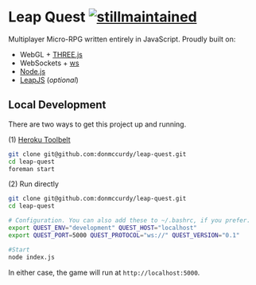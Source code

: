 Leap Quest [![stillmaintained](http://stillmaintained.com/donmccurdy/leap-quest.png)](http://stillmaintained.com/donmccurdy/leap-quest)
==========

Multiplayer Micro-RPG written entirely in JavaScript. Proudly built on:

* WebGL + [THREE.js](http://threejs.org/)
* WebSockets + [ws](http://einaros.github.io/ws/)
* [Node.js](http://nodejs.org/)
* [LeapJS](http://js.leapmotion.com/) (*optional*)

## Local Development

There are two ways to get this project up and running.

(1) [Heroku Toolbelt](https://toolbelt.heroku.com/)

```bash
git clone git@github.com:donmccurdy/leap-quest.git
cd leap-quest
foreman start
```
(2) Run directly

```bash
git clone git@github.com:donmccurdy/leap-quest.git
cd leap-quest

# Configuration. You can also add these to ~/.bashrc, if you prefer.
export QUEST_ENV="development" QUEST_HOST="localhost"
export QUEST_PORT=5000 QUEST_PROTOCOL="ws://" QUEST_VERSION="0.1"

#Start
node index.js
```

In either case, the game will run at `http://localhost:5000`.
